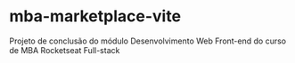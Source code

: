 # mba-marketplace-vite
Projeto de conclusão do módulo Desenvolvimento Web Front-end do curso de MBA Rocketseat Full-stack
